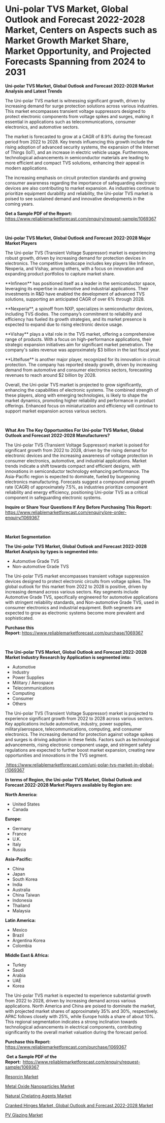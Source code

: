 <p><h1>Uni-polar TVS Market, Global Outlook and Forecast 2022-2028 Market, Centers on Aspects such as Market Growth Market Share, Market Opportunity, and Projected Forecasts Spanning from 2024 to 2031</h1></p><p><strong>Uni-polar TVS Market, Global Outlook and Forecast 2022-2028 Market Analysis and Latest Trends</strong></p>
<p><p>The Uni-polar TVS market is witnessing significant growth, driven by increasing demand for surge protection solutions across various industries. This market encompasses transient voltage suppressors designed to protect electronic components from voltage spikes and surges, making it essential in applications such as telecommunications, consumer electronics, and automotive sectors.</p><p>The market is forecasted to grow at a CAGR of 8.9% during the forecast period from 2022 to 2028. Key trends influencing this growth include the rising adoption of advanced security systems, the expansion of the Internet of Things (IoT), and an increase in electric vehicle usage. Furthermore, technological advancements in semiconductor materials are leading to more efficient and compact TVS solutions, enhancing their appeal in modern applications.</p><p>The increasing emphasis on circuit protection standards and growing consumer awareness regarding the importance of safeguarding electronic devices are also contributing to market expansion. As industries continue to prioritize equipment durability and reliability, the Uni-polar TVS market is poised to see sustained demand and innovative developments in the coming years.</p></p>
<p><strong>Get a Sample PDF of the Report:&nbsp;</strong> <a href="https://www.reliablemarketforecast.com/enquiry/request-sample/1069367?utm_campaign=1170&utm_medium=2&utm_source=Github&utm_content=ia&utm_term=25122024&utm_id=uni-polar-tvs-market-global-outlook-and-forecast-2022-2028">https://www.reliablemarketforecast.com/enquiry/request-sample/1069367</a></p>
<p>&nbsp;</p>
<p><strong>Uni-polar TVS Market, Global Outlook and Forecast 2022-2028 Major Market Players</strong></p>
<p><p>The Uni-polar TVS (Transient Voltage Suppressor) market is experiencing robust growth, driven by increasing demand for protection devices in electronics. The competitive landscape includes key players like Infineon, Nexperia, and Vishay, among others, with a focus on innovation and expanding product portfolios to capture market share.</p><p>**Infineon** has positioned itself as a leader in the semiconductor space, leveraging its expertise in automotive and industrial applications. Their investments in R&D have enabled the development of advanced TVS solutions, supporting an anticipated CAGR of over 6% through 2028.</p><p>**Nexperia**, a spinoff from NXP, specializes in semiconductor devices, including TVS diodes. The company’s commitment to reliability and efficiency has fueled its growth strategies, and its market presence is expected to expand due to rising electronic device usage.</p><p>**Vishay** plays a vital role in the TVS market, offering a comprehensive range of products. With a focus on high-performance applications, their strategic expansion initiatives aim for significant market penetration. The company's sales revenue was approximately $3 billion in the last fiscal year.</p><p>**Littelfuse** is another major player, recognized for its innovation in circuit protection. The company has reported steady growth, driven by increasing demand from automotive and consumer electronics sectors, forecasting revenues to reach around $2 billion by 2028.</p><p>Overall, the Uni-polar TVS market is projected to grow significantly, enhancing the capabilities of electronic systems. The combined strength of these players, along with emerging technologies, is likely to shape the market dynamics, promoting higher reliability and performance in product offerings. Enhanced focus on miniaturization and efficiency will continue to support market expansion across various sectors.</p></p>
<p>&nbsp;</p>
<p><strong>What Are The Key Opportunities For Uni-polar TVS Market, Global Outlook and Forecast 2022-2028 Manufacturers?</strong></p>
<p><p>The Uni-polar TVS (Transient Voltage Suppressor) market is poised for significant growth from 2022 to 2028, driven by the rising demand for electronic devices and the increasing awareness of voltage protection in consumer electronics, automotive, and industrial applications. Market trends indicate a shift towards compact and efficient designs, with innovations in semiconductor technology enhancing performance. The Asia-Pacific region is expected to dominate, fueled by burgeoning electronics manufacturing. Forecasts suggest a compound annual growth rate (CAGR) of approximately 7.5%, as industries prioritize component reliability and energy efficiency, positioning Uni-polar TVS as a critical component in safeguarding electronic systems.</p></p>
<p><strong>Inquire or Share Your Questions If Any Before Purchasing This Report:</strong> <a href="https://www.reliablemarketforecast.com/enquiry/pre-order-enquiry/1069367?utm_campaign=1170&utm_medium=2&utm_source=Github&utm_content=ia&utm_term=25122024&utm_id=uni-polar-tvs-market-global-outlook-and-forecast-2022-2028">https://www.reliablemarketforecast.com/enquiry/pre-order-enquiry/1069367</a></p>
<p>&nbsp;</p>
<p><strong>Market Segmentation</strong></p>
<p><strong>The Uni-polar TVS Market, Global Outlook and Forecast 2022-2028 Market Analysis by types is segmented into:</strong></p>
<p><ul><li>Automotive Grade TVS</li><li>Non-automotive Grade TVS</li></ul></p>
<p><p>The Uni-polar TVS market encompasses transient voltage suppression devices designed to protect electronic circuits from voltage spikes. The global outlook for this market from 2022 to 2028 is positive, driven by increasing demand across various sectors. Key segments include Automotive Grade TVS, specifically engineered for automotive applications with stringent reliability standards, and Non-automotive Grade TVS, used in consumer electronics and industrial equipment. Both segments are expected to grow as electronic systems become more prevalent and sophisticated.</p></p>
<p><strong>Purchase this Report:&nbsp;</strong><a href="https://www.reliablemarketforecast.com/purchase/1069367?utm_campaign=1170&utm_medium=2&utm_source=Github&utm_content=ia&utm_term=25122024&utm_id=uni-polar-tvs-market-global-outlook-and-forecast-2022-2028">https://www.reliablemarketforecast.com/purchase/1069367</a></p>
<p>&nbsp;</p>
<p><strong>The Uni-polar TVS Market, Global Outlook and Forecast 2022-2028 Market Industry Research by Application is segmented into:</strong></p>
<p><ul><li>Automotive</li><li>Industry</li><li>Power Supplies</li><li>Military / Aerospace</li><li>Telecommunications</li><li>Computing</li><li>Consumer</li><li>Others</li></ul></p>
<p><p>The Uni-polar TVS (Transient Voltage Suppressor) market is projected to experience significant growth from 2022 to 2028 across various sectors. Key applications include automotive, industry, power supplies, military/aerospace, telecommunications, computing, and consumer electronics. The increasing demand for protection against voltage spikes and surges is driving adoption in these fields. Factors such as technological advancements, rising electronic component usage, and stringent safety regulations are expected to further boost market expansion, creating new opportunities and innovations in the TVS segment.</p></p>
<p><a href="https://www.reliablemarketforecast.com/uni-polar-tvs-market-in-global-r1069367?utm_campaign=1170&utm_medium=2&utm_source=Github&utm_content=ia&utm_term=25122024&utm_id=uni-polar-tvs-market-global-outlook-and-forecast-2022-2028">&nbsp;https://www.reliablemarketforecast.com/uni-polar-tvs-market-in-global-r1069367</a></p>
<p><strong>In terms of Region, the Uni-polar TVS Market, Global Outlook and Forecast 2022-2028 Market Players available by Region are:</strong></p>
<p>
    <p> <strong> North America: </strong>
        <ul>
            <li>United States</li>
            <li>Canada</li>
        </ul>
        </p> 
    <p> <strong> Europe: </strong>
        <ul>
            <li>Germany</li>
            <li>France</li>
            <li>U.K.</li>
            <li>Italy</li>
            <li>Russia</li>
        </ul>
        </p> 
    <p> <strong> Asia-Pacific: </strong>
        <ul>
            <li>China</li>
            <li>Japan</li>
            <li>South Korea</li>
            <li>India</li>
            <li>Australia</li>
            <li>China Taiwan</li>
            <li>Indonesia</li>
            <li>Thailand</li>
            <li>Malaysia</li>
        </ul>
        </p> 
    <p> <strong> Latin America: </strong>
        <ul>
            <li>Mexico</li>
            <li>Brazil</li>
            <li>Argentina Korea</li>
            <li>Colombia</li>
        </ul>
        </p> 
    <p> <strong> Middle East & Africa: </strong>
        <ul>
            <li>Turkey</li>
            <li>Saudi</li>
            <li>Arabia</li>
            <li>UAE</li>
            <li>Korea</li>
        </ul>
    </p>
    </p>
<p><p>The Uni-polar TVS market is expected to experience substantial growth from 2022 to 2028, driven by increasing demand across various applications. North America and China are poised to dominate the market, with projected market shares of approximately 35% and 30%, respectively. APAC follows closely with 25%, while Europe holds a share of about 10%. This regional segmentation indicates a strong inclination towards technological advancements in electrical components, contributing significantly to the overall market valuation during the forecast period.</p></p>
<p><strong>Purchase this Report: </strong><a href="https://www.reliablemarketforecast.com/purchase/1069367?utm_campaign=1170&utm_medium=2&utm_source=Github&utm_content=ia&utm_term=25122024&utm_id=uni-polar-tvs-market-global-outlook-and-forecast-2022-2028">https://www.reliablemarketforecast.com/purchase/1069367</a></p>
<p>&nbsp;<strong>Get a Sample PDF of the Report:&nbsp;&nbsp;</strong><a href="https://www.reliablemarketforecast.com/enquiry/request-sample/1069367?utm_campaign=1170&utm_medium=2&utm_source=Github&utm_content=ia&utm_term=25122024&utm_id=uni-polar-tvs-market-global-outlook-and-forecast-2022-2028">https://www.reliablemarketforecast.com/enquiry/request-sample/1069367</a></p>
<p><strong></strong></p>
<p><p><a href="https://www.linkedin.com/pulse/future-trends-competition-resorcin-market-projected-expansion-cagr-gbhfe?utm_campaign=1170&utm_medium=2&utm_source=Github&utm_content=ia&utm_term=25122024&utm_id=uni-polar-tvs-market-global-outlook-and-forecast-2022-2028">Resorcin Market</a></p><p><a href="https://www.linkedin.com/pulse/key-metrics-metal-oxide-nanoparticles-market-report-size-growth-tjbie?utm_campaign=1170&utm_medium=2&utm_source=Github&utm_content=ia&utm_term=25122024&utm_id=uni-polar-tvs-market-global-outlook-and-forecast-2022-2028">Metal Oxide Nanoparticles Market</a></p><p><a href="https://www.linkedin.com/pulse/natural-chelating-agents-market-size-analysis-2024-2031-deployment-el1ze?utm_campaign=1170&utm_medium=2&utm_source=Github&utm_content=ia&utm_term=25122024&utm_id=uni-polar-tvs-market-global-outlook-and-forecast-2022-2028">Natural Chelating Agents Market</a></p><p><a href="https://github.com/sofayahoo2023/Market-Research-Report-List-6/blob/main/cranked-hinges-market-global-outlook-and-forecast-2022-2028-market.md?utm_campaign=1170&utm_medium=2&utm_source=Github&utm_content=ia&utm_term=25122024&utm_id=uni-polar-tvs-market-global-outlook-and-forecast-2022-2028">Cranked Hinges Market, Global Outlook and Forecast 2022-2028 Market</a></p><p><a href="https://www.linkedin.com/pulse/revenue-projections-growth-forecast-pv-glazing-market-58-cagr-ppk8e?utm_campaign=1170&utm_medium=2&utm_source=Github&utm_content=ia&utm_term=25122024&utm_id=uni-polar-tvs-market-global-outlook-and-forecast-2022-2028">PV Glazing Market</a></p></p>